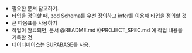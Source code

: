 - 필요한 문서 참고하기.
- 타입을 정의할 때, zod Schema를 우선 정의하고 infer를 이용해 타입을 정의할 것
- 큰 따옴표를 사용하기
- 작업이 완료되면, 문서 @README.md @PROJECT_SPEC.md 에 작업 내용을 기록할 것.
- 데이터베이스는 SUPABASE를 사용.

